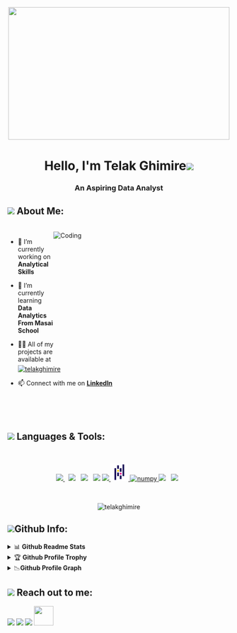 <!-- MASTER PIC -->

<p align="center"> <a target="_blank" rel="noopener noreferrer" href="#"><img width="500" height="300" src="https://media.istockphoto.com/vectors/flag-ribbon-welcome-old-school-flag-banner-vector-id1223088904?k=20&m=1223088904&s=612x612&w=0&h=b_ilJpFTSQbZeCrZusHRLEskmfiONWH0hFASAJbgz9g=" height="175px"/></a>

<!-- INTRODUCTION -->
    
<h1 align="center">Hello, I'm Telak Ghimire<img src="https://raw.githubusercontent.com/MartinHeinz/MartinHeinz/master/wave.gif" width="80"></h1>
<h3 align="center">An Aspiring Data Analyst</h3>


<!-- INSERTING GIF ON RIGHT HAND SIDE AFTER ABOUT  -->

<h2 dir="auto"><img src="https://camo.githubusercontent.com/63371d36886ee658f5a97401f393e1ab1684b2fd3de674b8f5efc7d410b2a3d0/68747470733a2f2f6d656469612e67697068792e636f6d2f6d656469612f57556c706c634d704f43456d5447427442572f67697068792e676966" width="40" data-animated-image="" ></a> <strong>About Me:</strong></h2>
<br>

<!-- ABOUT ME -->

<img align="right" alt="Coding" width="400" height="300" src="https://d1jnx9ba8s6j9r.cloudfront.net/blog/wp-content/uploads/2018/12/Data-Analytics-What-is-Data-Analytics-Edureka-1.png">

- 🔭 I’m currently working on **Analytical Skills**

- 🌱 I’m currently learning **Data Analytics From Masai School**

- 👨‍💻 All of my projects are available at <a href="https://github.com/telakghimire?tab=repositories"><img align="center" src="https://raw.githubusercontent.com/rahuldkjain/github-profile-readme-generator/master/src/images/icons/Social/github.svg" alt="telakghimire" height="30" width="40" style="max-width: 100%;"></a>

- 📫 Connect with me on **[LinkedIn](https://www.linkedin.com/in/telakghimire)**

<br>

<!--Code For Language and Tool-->
<br>
<br>
<h2 dir="auto"><img src="https://camo.githubusercontent.com/b429fd0344f4072885b19923f824d4616893261e9d7cc2afb62f85224caca070/68747470733a2f2f6d656469612e67697068792e636f6d2f6d656469612f6a32704f476547594b65327843434b7766692f67697068792e676966" width="40" data-animated-image="" </a> <strong>Languages &amp; Tools:</strong></h2>
<br>
<!--Code For Inserting Icon Of Languages and Tools-->

<p align="center">
    <a style="padding-right:8px;" href="https://www.microsoft.com/en-in/microsoft-365/excel" target="_blank"><img src="https://img.icons8.com/fluency/48/000000/microsoft-excel-2019.png"/> </a>
    <a style="padding-right:8px;" href="https://www.google.com/sheets/about/" target="_blank"> <img src="https://img.icons8.com/color/48/000000/google-sheets.png"/></a>
    <a style="padding-right:8px;" href="https://www.microsoft.com/en-in/sql-server/sql-server-downloads" target="_blank"> <img src="https://img.icons8.com/color/48/000000/microsoft-sql-server.png"/></a>
    <a href="https://www.tableau.com/" target="_blank"> <img src="https://img.icons8.com/color/48/000000/tableau-software.png"/></a>
    <a href="https://www.python.org" target="_blank"> <img src="https://img.icons8.com/color/48/000000/python.png"/> </a>
    <a href="https://pandas.pydata.org/" target="_blank" rel="noreferrer"> <img src="https://raw.githubusercontent.com/devicons/devicon/2ae2a900d2f041da66e950e4d48052658d850630/icons/pandas/pandas-original.svg" alt="pandas" width="40" height="40"/> </a> 
    <a href="https://https://numpy.org/" target="_blank" rel="noreferrer"> <img src="https://numpy.org/images/logo.svg" alt="numpy" width="40" height="40"/> </a>
    <a style="padding-right:8px;" href="https://www.microsoft.com/en-us/microsoft-365/word" target="_blank"> <img src="https://img.icons8.com/ios-filled/50/000000/ms-word.png"/></a> 
    <a style="padding-right:8px;" href="https://www.microsoft.com/en-us/microsoft-365/powerpoint" target="_blank"> <img src="https://img.icons8.com/color/48/000000/microsoft-powerpoint-2019--v1.png"/></a>
    
    

</p>
<br>
<!-- STREAK CODE -->

  <p align="center"><img align="center" src="https://github-readme-streak-stats.herokuapp.com/?user=telakghimire&theme=black-ice&hide_border=true&stroke=0000&background=060A0CD0" alt="telakghimire" /></p>


<!-- GITHUB STAT CODE -->

<h2 dir="auto"><img src="https://camo.githubusercontent.com/6324b8a2d7c4e78c6271e5bdb479001f501fe1108cdd4a0563d5b08758feb0c4/68747470733a2f2f6d656469612e67697068792e636f6d2f6d656469612f5a434e36463346416b7773794f47553252532f67697068792e676966" width="60" data-animated-image="" <strong>Github Info:</strong></h2>

<!-- 1st DROP DOWN -->

<details>
  <summary><g-emoji class="g-emoji" alias="bar_chart" fallback-src="https://github.githubassets.com/images/icons/emoji/unicode/1f4ca.png">📊</g-emoji> <b>Github Readme Stats</b></summary>
 <br>
 <p align="center" dir="auto"><img width="430" align="center" src="https://github-readme-stats.vercel.app/api?username=telakghimire&show_icons=true&count_private=true&theme=react&hide_border=true&bg_color=0D1117" alt="telakghimire" >
 <img align="center" src="https://github-readme-stats.vercel.app/api/top-langs?username=telakghimire&langs_count=8&count_private=true&layout=compact&theme=react&hide_border=true&bg_color=0D1117" alt="telakghimire" /></p>
  <b>Note:</b> Top languages is only a metric of the languages my public code consists of and doesn't reflect experience or skill level.
</details>

<!-- 2nd DROP DOWN -->

<details>
 <summary><g-emoji class="g-emoji" alias="trophy" fallback-src="https://github.githubassets.com/images/icons/emoji/unicode/1f3c6.png">🏆</g-emoji> <b>Github Profile Trophy</b></summary>
<br>
  <p align="center" dir="auto">
    <img src="https://github-profile-trophy.vercel.app/?username=telakghimire&theme=onedark">
</details>

<!-- 3rd DROP DOWN -->

<details>
  <summary><g-emoji="g-emoji" alias= "graph">📉<b>Github Profile Graph</b></summary>
    <br>
    <a href="https://github.com/telakghimire/github-readme-activity-graph"><img alt="Telak's Activity Graph" src="https://activity-graph.herokuapp.com/graph?username=telakghimire&bg_color=0D1117&color=5BCDEC&line=5BCDEC&point=FFFFFF&hide_border=true" /></a>
    </details>

<!--CONNECT WITH ME CODE  -->

<h2 dir="auto"><img src="https://camo.githubusercontent.com/ec0df7b334d15078e980be8f26f35f1bd6f004eaa4a121db42fed361360c1817/68747470733a2f2f6d656469612e67697068792e636f6d2f6d656469612f4c6e516a7057614f4e386e68723231764e572f67697068792e676966" width="40" data-animated-image="" </a> <strong>Reach out to me:</strong> </h2>

<!-- CONNECT WITH ME ICONS CODE -->
<p align="left">
<a href = "https://www.linkedin.com/in/telakghimire/" ><img src="https://img.icons8.com/fluent/48/000000/linkedin.png" /></a>
<a href = "https://github.com/telakghimire" ><img src="https://img.icons8.com/windows/48/000000/github.png" /></a>
<a href="mailto:telak_ghimire@yahoo.com" ><img src="https://img.icons8.com/color/48/000000/gmail-new.png" /></a>
<a href="https://www.hackerrank.com/telak_ghimire" ><img src="https://upload.wikimedia.org/wikipedia/commons/4/40/HackerRank_Icon-1000px.png" width="44" height="44" /></a>
</p>
